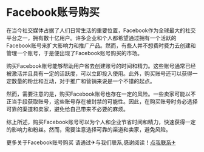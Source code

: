# Facebook账号购买

在当今社交媒体占据了人们日常生活的重要位置，Facebook作为全球最大的社交平台之一，拥有数十亿用户。许多企业和个人都希望通过拥有一个活跃的Facebook账号来扩大影响力和推广产品。然而，有些人并不想费时费力去创建和管理一个账号，于是便出现了Facebook账号购买的市场。

购买Facebook账号能够帮助用户省去创建账号的时间和精力。这些账号通常已经被激活并且具有一定的活跃度，可以立即投入使用。此外，购买账号还可以获得一定数量的粉丝和互动，对于推广和营销来说是一个不错的起点。

然而，需要注意的是，购买Facebook账号也存在一定的风险。一些卖家可能以不正当手段获取账号，这些账号存在被封禁的可能性。因此，在购买账号时务必选择可靠的渠道和卖家，避免给自己带来不必要的麻烦。

综上所述，购买Facebook账号可以为个人和企业节省时间和精力，快速获得一定的影响力和粉丝。然而，需要注意选择可靠的渠道和卖家，避免风险。

更多关于Facebook账号购买 请通过✈与我们联系,感谢阅读！[点我联系✈](https://ad.G208.com)